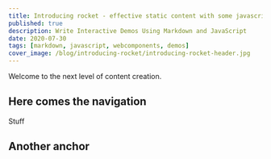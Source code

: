 ```yaml
---
title: Introducing rocket - effective static content with some javascript
published: true
description: Write Interactive Demos Using Markdown and JavaScript
date: 2020-07-30
tags: [markdown, javascript, webcomponents, demos]
cover_image: /blog/introducing-rocket/introducing-rocket-header.jpg
---
```


Welcome to the next level of content creation.

## Here comes the navigation

Stuff

## Another anchor
